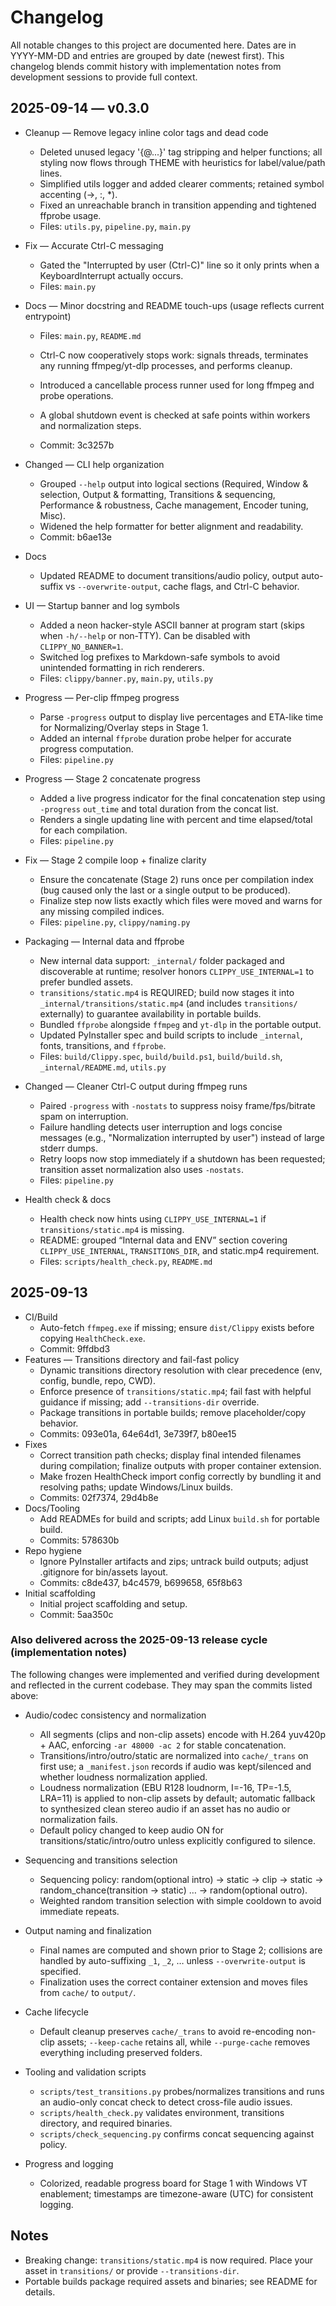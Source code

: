 # Changelog

All notable changes to this project are documented here. Dates are in YYYY-MM-DD and entries are grouped by date (newest first). This changelog blends commit history with implementation notes from development sessions to provide full context.

## 2025-09-14 — v0.3.0

- Cleanup — Remove legacy inline color tags and dead code
  - Deleted unused legacy '{@...}' tag stripping and helper functions; all styling now flows through THEME with heuristics for label/value/path lines.
  - Simplified utils logger and added clearer comments; retained symbol accenting (→, :, *).
  - Fixed an unreachable branch in transition appending and tightened ffprobe usage.
  - Files: `utils.py`, `pipeline.py`, `main.py`

- Fix — Accurate Ctrl-C messaging
  - Gated the "Interrupted by user (Ctrl-C)" line so it only prints when a KeyboardInterrupt actually occurs.
  - Files: `main.py`

- Docs — Minor docstring and README touch-ups (usage reflects current entrypoint)
  - Files: `main.py`, `README.md`


  - Ctrl-C now cooperatively stops work: signals threads, terminates any running ffmpeg/yt-dlp processes, and performs cleanup.
  - Introduced a cancellable process runner used for long ffmpeg and probe operations.
  - A global shutdown event is checked at safe points within workers and normalization steps.
  - Commit: 3c3257b
- Changed — CLI help organization
  - Grouped `--help` output into logical sections (Required, Window & selection, Output & formatting, Transitions & sequencing, Performance & robustness, Cache management, Encoder tuning, Misc).
  - Widened the help formatter for better alignment and readability.
  - Commit: b6ae13e
- Docs
  - Updated README to document transitions/audio policy, output auto-suffix vs `--overwrite-output`, cache flags, and Ctrl-C behavior.

- UI — Startup banner and log symbols
  - Added a neon hacker-style ASCII banner at program start (skips when `-h/--help` or non-TTY). Can be disabled with `CLIPPY_NO_BANNER=1`.
  - Switched log prefixes to Markdown-safe symbols to avoid unintended formatting in rich renderers.
  - Files: `clippy/banner.py`, `main.py`, `utils.py`

- Progress — Per-clip ffmpeg progress
  - Parse `-progress` output to display live percentages and ETA-like time for Normalizing/Overlay steps in Stage 1.
  - Added an internal `ffprobe` duration probe helper for accurate progress computation.
  - Files: `pipeline.py`

- Progress — Stage 2 concatenate progress
  - Added a live progress indicator for the final concatenation step using `-progress` `out_time` and total duration from the concat list.
  - Renders a single updating line with percent and time elapsed/total for each compilation.
  - Files: `pipeline.py`

- Fix — Stage 2 compile loop + finalize clarity
  - Ensure the concatenate (Stage 2) runs once per compilation index (bug caused only the last or a single output to be produced).
  - Finalize step now lists exactly which files were moved and warns for any missing compiled indices.
  - Files: `pipeline.py`, `clippy/naming.py`

- Packaging — Internal data and ffprobe
  - New internal data support: `_internal/` folder packaged and discoverable at runtime; resolver honors `CLIPPY_USE_INTERNAL=1` to prefer bundled assets.
  - `transitions/static.mp4` is REQUIRED; build now stages it into `_internal/transitions/static.mp4` (and includes `transitions/` externally) to guarantee availability in portable builds.
  - Bundled `ffprobe` alongside `ffmpeg` and `yt-dlp` in the portable output.
  - Updated PyInstaller spec and build scripts to include `_internal`, fonts, transitions, and `ffprobe`.
  - Files: `build/Clippy.spec`, `build/build.ps1`, `build/build.sh`, `_internal/README.md`, `utils.py`

- Changed — Cleaner Ctrl-C output during ffmpeg runs
  - Paired `-progress` with `-nostats` to suppress noisy frame/fps/bitrate spam on interruption.
  - Failure handling detects user interruption and logs concise messages (e.g., "Normalization interrupted by user") instead of large stderr dumps.
  - Retry loops now stop immediately if a shutdown has been requested; transition asset normalization also uses `-nostats`.
  - Files: `pipeline.py`

- Health check & docs
  - Health check now hints using `CLIPPY_USE_INTERNAL=1` if `transitions/static.mp4` is missing.
  - README: grouped “Internal data and ENV” section covering `CLIPPY_USE_INTERNAL`, `TRANSITIONS_DIR`, and static.mp4 requirement.
  - Files: `scripts/health_check.py`, `README.md`

## 2025-09-13

- CI/Build
  - Auto-fetch `ffmpeg.exe` if missing; ensure `dist/Clippy` exists before copying `HealthCheck.exe`.
  - Commit: 9ffdbd3
- Features — Transitions directory and fail-fast policy
  - Dynamic transitions directory resolution with clear precedence (env, config, bundle, repo, CWD).
  - Enforce presence of `transitions/static.mp4`; fail fast with helpful guidance if missing; add `--transitions-dir` override.
  - Package transitions in portable builds; remove placeholder/copy behavior.
  - Commits: 093e01a, 64e64d1, 3e739f7, b80ee15
- Fixes
  - Correct transition path checks; display final intended filenames during compilation; finalize outputs with proper container extension.
  - Make frozen HealthCheck import config correctly by bundling it and resolving paths; update Windows/Linux builds.
  - Commits: 02f7374, 29d4b8e
- Docs/Tooling
  - Add READMEs for build and scripts; add Linux `build.sh` for portable build.
  - Commits: 578630b
- Repo hygiene
  - Ignore PyInstaller artifacts and zips; untrack build outputs; adjust .gitignore for bin/assets layout.
  - Commits: c8de437, b4c4579, b699658, 65f8b63
- Initial scaffolding
  - Initial project scaffolding and setup.
  - Commit: 5aa350c

### Also delivered across the 2025-09-13 release cycle (implementation notes)

The following changes were implemented and verified during development and reflected in the current codebase. They may span the commits listed above:

- Audio/codec consistency and normalization
  - All segments (clips and non-clip assets) encode with H.264 yuv420p + AAC, enforcing `-ar 48000 -ac 2` for stable concatenation.
  - Transitions/intro/outro/static are normalized into `cache/_trans` on first use; a `_manifest.json` records if audio was kept/silenced and whether loudness normalization applied.
  - Loudness normalization (EBU R128 loudnorm, I=-16, TP=-1.5, LRA=11) is applied to non-clip assets by default; automatic fallback to synthesized clean stereo audio if an asset has no audio or normalization fails.
  - Default policy changed to keep audio ON for transitions/static/intro/outro unless explicitly configured to silence.

- Sequencing and transitions selection
  - Sequencing policy: random(optional intro) → static → clip → static → random_chance(transition → static) … → random(optional outro).
  - Weighted random transition selection with simple cooldown to avoid immediate repeats.

- Output naming and finalization
  - Final names are computed and shown prior to Stage 2; collisions are handled by auto-suffixing `_1`, `_2`, … unless `--overwrite-output` is specified.
  - Finalization uses the correct container extension and moves files from `cache/` to `output/`.

- Cache lifecycle
  - Default cleanup preserves `cache/_trans` to avoid re-encoding non-clip assets; `--keep-cache` retains all, while `--purge-cache` removes everything including preserved folders.

- Tooling and validation scripts
  - `scripts/test_transitions.py` probes/normalizes transitions and runs an audio-only concat check to detect cross-file audio issues.
  - `scripts/health_check.py` validates environment, transitions directory, and required binaries.
  - `scripts/check_sequencing.py` confirms concat sequencing against policy.

- Progress and logging
  - Colorized, readable progress board for Stage 1 with Windows VT enablement; timestamps are timezone-aware (UTC) for consistent logging.

## Notes

- Breaking change: `transitions/static.mp4` is now required. Place your asset in `transitions/` or provide `--transitions-dir`.
- Portable builds package required assets and binaries; see README for details.


